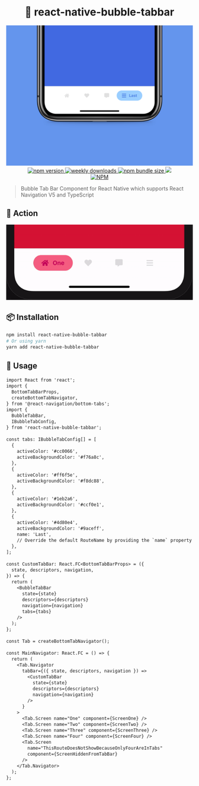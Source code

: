 <h1 align="center">
  🧼 react-native-bubble-tabbar
</h1>
<p align="center">
  <img alt="cover with mockup" src="./docs/images/cover.png" width="512px">
  <br />
  <a href="https://www.npmjs.org/package/react-native-bubble-tabbar">
    <img alt="npm version" src="https://img.shields.io/npm/v/react-native-bubble-tabbar.svg?style=flat-square" />
  </a>
  <a href="https://www.npmjs.org/package/react-native-bubble-tabbar">
    <img alt="weekly downloads" src="https://img.shields.io/npm/dw/react-native-bubble-tabbar.svg?style=flat-square" />
  </a>
  <a href="https://www.npmjs.org/package/react-native-bubble-tabbar">
    <img alt="npm bundle size" src="https://img.shields.io/bundlephobia/minzip/react-native-bubble-tabbar.svg?style=flat-square" />
  </a>
  <a href="./LICENSE">
    <img alit="license" src="https://img.shields.io/badge/license-MIT-blue.svg?style=flat-square" />
  </a>
  <br />
  <a href="https://nodei.co/npm/react-native-bubble-tabbar/">
    <img alt="NPM" src="https://nodei.co/npm/react-native-bubble-tabbar.png" />
  </a>
</p>

> Bubble Tab Bar Component for React Native which supports React Navigation V5 and TypeScript

## 🚀 Action

<img alt="showcase about how it works" src="./docs/images/showcase.gif" width="512px">

## 📦 Installation

```bash
npm install react-native-bubble-tabbar
# Or using yarn
yarn add react-native-bubble-tabbar
```

## 🐋 Usage

```tsx
import React from 'react';
import {
  BottomTabBarProps,
  createBottomTabNavigator,
} from '@react-navigation/bottom-tabs';
import {
  BubbleTabBar,
  IBubbleTabConfig,
} from 'react-native-bubble-tabbar';

const tabs: IBubbleTabConfig[] = [
  {
    activeColor: '#cc0066',
    activeBackgroundColor: '#f76a8c',
  },
  {
    activeColor: '#ff6f5e',
    activeBackgroundColor: '#f8dc88',
  },
  {
    activeColor: '#1eb2a6',
    activeBackgroundColor: '#ccf0e1',
  },
  {
    activeColor: '#4d80e4',
    activeBackgroundColor: '#9aceff',
    name: 'Last',
    // Override the default RouteName by providing the `name` property
  },
];

const CustomTabBar: React.FC<BottomTabBarProps> = ({
  state, descriptors, navigation,
}) => {
  return (
    <BubbleTabBar
      state={state}
      descriptors={descriptors}
      navigation={navigation}
      tabs={tabs}
    />
  );
};

const Tab = createBottomTabNavigator();

const MainNavigator: React.FC = () => {
  return (
    <Tab.Navigator
      tabBar={({ state, descriptors, navigation }) =>
        <CustomTabBar
          state={state}
          descriptors={descriptors}
          navigation={navigation}
        />
      }
    >
      <Tab.Screen name="One" component={ScreenOne} />
      <Tab.Screen name="Two" component={ScreenTwo} />
      <Tab.Screen name="Three" component={ScreenThree} />
      <Tab.Screen name="Four" component={ScreenFour} />
      <Tab.Screen
        name="ThisRouteDoesNotShowBecauseOnlyFourAreInTabs"
        component={ScreenHiddenFromTabBar}
      />
    </Tab.Navigator>
  );
};
```
